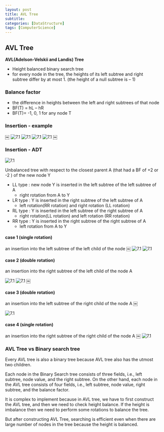 ```yaml
---
layout: post
title: AVL Tree
subtitle: 
categories: [DataStructure]
tags: [ComputerScience]
---
```


## AVL Tree

**AVL(Adelson-Velskii and Landis) Tree**

- Height balanced binary search tree 
- for every node in the tree, the heights of its left subtree and right subtree differ by at most 1. (the height of a null subtree is – 1) 

### Balance factor
- the difference in heights between the left and right subtrees of that node 
- BF(T) = hL – hR 
- BF(T)= -1, 0, 1 for any node T  


### Insertion - example
￼
![7.1](/assets/images/data_structure/8.1.png)
![7.1](/assets/images/data_structure/8.2.png)
![7.1](/assets/images/data_structure/8.3.png)
![7.1](/assets/images/data_structure/8.4.png)
￼

### Insertion - ADT

![7.1](/assets/images/data_structure/8.5.png)

Unbalanced tree with respect to the closest parent A (that had a BF of +2 or -2 ) of the new node Y 
- LL type : new node Y is inserted in the left subtree of the left subtree of A 
    - right rotation from A to Y 
- LR type : Y is inserted in the right subtree of the left subtree of A 
    - left rotation(RR rotation) and right rotation (LL rotation)
- RL type : Y is inserted in the left subtree of the right subtree of A
    - right rotation(LL rotation) and left rotation (RR rotation)
- RR type : Y is inserted in the right subtree of the right subtree of A
    - left rotation from A to Y


#### case 1 (single rotation)
an insertion into the left subtree of the left child of the node 
￼
![7.1](/assets/images/data_structure/8.6.png)
![7.1](/assets/images/data_structure/8.7.png)


#### case 2 (double rotation)
an insertion into the right subtree of the left child of the node A 

![7.1](/assets/images/data_structure/8.8.png)
![7.1](/assets/images/data_structure/8.9.png)
￼

#### case 3 (double rotation)
an insertion into the left subtree of the right child of the node A 
￼

![7.1](/assets/images/data_structure/8.10.png)

#### case 4 (single rotation)
an insertion into the right subtree of the right child of the node A 
￼
![7.1](/assets/images/data_structure/8.11.png)

### AVL Tree vs Binary search tree
Every AVL tree is also a binary tree because AVL tree also has the utmost two children.

Each node in the Binary Search tree consists of three fields, i.e., left subtree, node value, and the right subtree.
On the other hand, each node in the AVL tree consists of four fields, i.e., left subtree, node value, right subtree, and the balance factor.

It is complex to implement because in AVL tree, we have to first construct the AVL tree, and then we need to check height balance. If the height is imbalance then we need to perform some rotations to balance the tree.

But after constructing AVL Tree, searching is efficient even when there are large number of nodes in the tree because the height is balanced.

